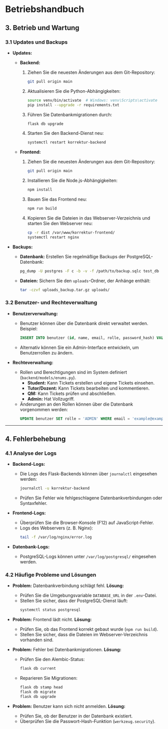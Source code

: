 # Betriebshandbuch

## 3. Betrieb und Wartung

### 3.1 Updates und Backups

-   **Updates:**

    -   **Backend:**

        1. Ziehen Sie die neuesten Änderungen aus dem Git-Repository:
            ```sh
            git pull origin main
            ```
        2. Aktualisieren Sie die Python-Abhängigkeiten:
            ```sh
            source venv/bin/activate  # Windows: venv\Scripts\activate
            pip install --upgrade -r requirements.txt
            ```
        3. Führen Sie Datenbankmigrationen durch:
            ```sh
            flask db upgrade
            ```
        4. Starten Sie den Backend-Dienst neu:
            ```sh
            systemctl restart korrektur-backend
            ```

    -   **Frontend:**
        1. Ziehen Sie die neuesten Änderungen aus dem Git-Repository:
            ```sh
            git pull origin main
            ```
        2. Installieren Sie die Node.js-Abhängigkeiten:
            ```sh
            npm install
            ```
        3. Bauen Sie das Frontend neu:
            ```sh
            npm run build
            ```
        4. Kopieren Sie die Dateien in das Webserver-Verzeichnis und starten Sie den Webserver neu:
            ```sh
            cp -r dist /var/www/korrektur-frontend/
            systemctl restart nginx
            ```

-   **Backups:**
    -   **Datenbank:**
        Erstellen Sie regelmäßige Backups der PostgreSQL-Datenbank:
        ```sh
        pg_dump -U postgres -F c -b -v -f /path/to/backup.sqlc test_db
        ```
    -   **Dateien:**
        Sichern Sie den `uploads`-Ordner, der Anhänge enthält:
        ```sh
        tar -czvf uploads_backup.tar.gz uploads/
        ```

### 3.2 Benutzer- und Rechteverwaltung

-   **Benutzerverwaltung:**

    -   Benutzer können über die Datenbank direkt verwaltet werden. Beispiel:
        ```sql
        INSERT INTO benutzer (id, name, email, rolle, password_hash) VALUES (...);
        ```
    -   Alternativ können Sie ein Admin-Interface entwickeln, um Benutzerrollen zu ändern.

-   **Rechteverwaltung:**
    -   Rollen und Berechtigungen sind im System definiert (`backend/models/enums.py`).
        -   **Student:** Kann Tickets erstellen und eigene Tickets einsehen.
        -   **Tutor/Dozent:** Kann Tickets bearbeiten und kommentieren.
        -   **QM:** Kann Tickets prüfen und abschließen.
        -   **Admin:** Hat Vollzugriff.
    -   Änderungen an den Rollen können über die Datenbank vorgenommen werden:
        ```sql
        UPDATE benutzer SET rolle = 'ADMIN' WHERE email = 'example@example.com';
        ```

---

## 4. Fehlerbehebung

### 4.1 Analyse der Logs

-   **Backend-Logs:**

    -   Die Logs des Flask-Backends können über `journalctl` eingesehen werden:
        ```sh
        journalctl -u korrektur-backend
        ```
    -   Prüfen Sie Fehler wie fehlgeschlagene Datenbankverbindungen oder Syntaxfehler.

-   **Frontend-Logs:**

    -   Überprüfen Sie die Browser-Konsole (F12) auf JavaScript-Fehler.
    -   Logs des Webservers (z. B. Nginx):
        ```sh
        tail -f /var/log/nginx/error.log
        ```

-   **Datenbank-Logs:**
    -   PostgreSQL-Logs können unter `/var/log/postgresql/` eingesehen werden.

### 4.2 Häufige Probleme und Lösungen

-   **Problem:** Datenbankverbindung schlägt fehl.
    **Lösung:**

    -   Prüfen Sie die Umgebungsvariable `DATABASE_URL` in der `.env`-Datei.
    -   Stellen Sie sicher, dass der PostgreSQL-Dienst läuft:
        ```sh
        systemctl status postgresql
        ```

-   **Problem:** Frontend lädt nicht.
    **Lösung:**

    -   Prüfen Sie, ob das Frontend korrekt gebaut wurde (`npm run build`).
    -   Stellen Sie sicher, dass die Dateien im Webserver-Verzeichnis vorhanden sind.

-   **Problem:** Fehler bei Datenbankmigrationen.
    **Lösung:**

    -   Prüfen Sie den Alembic-Status:
        ```sh
        flask db current
        ```
    -   Reparieren Sie Migrationen:
        ```sh
        flask db stamp head
        flask db migrate
        flask db upgrade
        ```

-   **Problem:** Benutzer kann sich nicht anmelden.
    **Lösung:**
    -   Prüfen Sie, ob der Benutzer in der Datenbank existiert.
    -   Überprüfen Sie die Passwort-Hash-Funktion (`werkzeug.security`).
